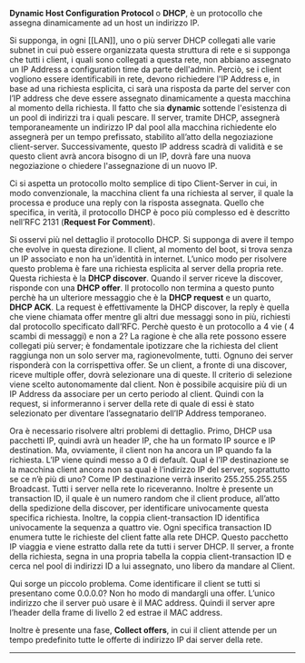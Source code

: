 **Dynamic Host Configuration Protocol** o **DHCP**,  è un protocollo che assegna dinamicamente ad un host un indirizzo IP.

Si supponga, in ogni [[LAN]], uno o più server DHCP collegati alle varie subnet in cui può essere organizzata questa struttura di rete e si supponga che tutti i client, i quali sono collegati a questa rete, non abbiano assegnato un IP Address a configuration time da parte dell'admin. Perciò, se i client vogliono essere identificabili in rete, devono richiedere l'IP Address e, in base ad una richiesta esplicita, ci sarà una risposta da parte del server con l’IP address che deve essere assegnato dinamicamente a questa macchina al momento della richiesta. Il fatto che sia **dynamic** sottende l'esistenza di un pool di indirizzi tra i quali pescare. Il server, tramite DHCP, assegnerà temporaneamente un indirizzo IP dal pool alla macchina richiedente elo assegnerà per un tempo prefissato, stabilito all’atto della negoziazione client-server. Successivamente, questo IP address scadrà di validità e se questo client avrà ancora bisogno di un IP, dovrà fare una nuova negoziazione o chiedere l'assegnazione di un nuovo IP.

Ci si aspetta un protocollo molto semplice di tipo Client-Server in cui, in modo convenzionale, la macchina client fa una richiesta al server, il quale la processa e produce una reply con la risposta assegnata. Quello che specifica, in verità, il protocollo DHCP è poco più complesso ed è descritto nell’RFC 2131 (**Request For Comment**).

Si osservi più nel dettaglio il protocollo DHCP.
Si supponga di avere il tempo che evolve in questa direzione. Il client, al momento del boot, si trova senza un IP associato e non ha un'identità in internet. L’unico modo per risolvere questo problema è fare una richiesta esplicita al server della propria rete. Questa richiesta è la **DHCP discover**. Quando il server riceve la discover, risponde con una **DHCP offer**. Il protocollo non termina a questo punto perchè ha un ulteriore messaggio che è la **DHCP request** e un quarto, **DHCP ACK**.
La request è effettivamente la DHCP discover, la reply è quella che viene chiamata offer mentre gli altri due messaggi sono in più, richiesti dal protocollo specificato dall’RFC. Perchè questo è un protocollo a 4 vie ( 4 scambi di messaggi) e non a 2? La ragione è che alla rete possono essere collegati più server; è fondamentale ipotizzare che la richiesta del client raggiunga non un solo server ma, ragionevolmente, tutti. Ognuno dei server risponderà con la corrispettiva offer. Se un client, a fronte di una discover, riceve multiple offer, dovrà selezionare una di queste. Il criterio di selezione viene scelto autonomamente dal client. Non è possibile acquisire più di un IP Address da associare per un certo periodo al client.
Quindi con la request, si informeranno i server della rete di quale di essi è stato selezionato per diventare l’assegnatario dell’IP Address temporaneo.

Ora è necessario risolvere altri problemi di dettaglio. Primo, DHCP usa pacchetti IP, quindi avrà un header IP, che ha un formato IP source e IP destination. Ma, ovviamente, il client non ha ancora un IP quando fa la richiesta. L’IP viene quindi messo a 0 di default.
Qual è l’IP destinazione se la macchina client ancora non sa qual è l’indirizzo IP del server, soprattutto se ce n’è più di uno? Come IP destinazione verrà inserito 255.255.255.255 Broadcast. Tutti i server nella rete lo riceveranno. Inoltre è presente un transaction ID, il quale è un numero random che il client produce, all’atto della spedizione della discover, per identificare univocamente questa specifica richiesta. Inoltre, la coppia client-transaction ID identifica univocamente la sequenza a quattro vie.
Ogni specifica transaction ID enumera tutte le richieste del client fatte alla rete DHCP. Questo pacchetto IP viaggia e viene estratto dalla rete da tutti i server DHCP. Il server, a fronte della richiesta, segna in una propria tabella la coppia client-transaction ID e cerca nel pool di indirizzi ID a lui assegnato, uno libero da mandare al Client. 

Qui sorge un piccolo problema. Come identificare il client se tutti si presentano come 0.0.0.0? Non ho modo di mandargli una offer. L’unico indirizzo che il server può usare è il MAC address. Quindi il server apre l’header della frame di livello 2 ed estrae il MAC address. 

Inoltre è presente una fase, **Collect offers**, in cui il client attende per un tempo predefinito tutte le offerte di indirizzo IP dai server della rete.

------------------------------------------------------------